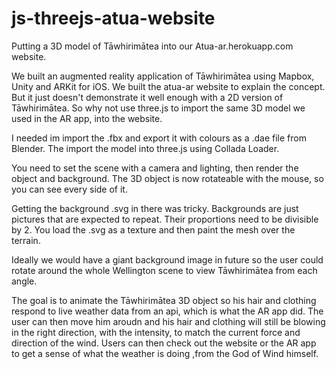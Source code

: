 # js-threejs-atua-website

Putting a 3D model of Tāwhirimātea into our Atua-ar.herokuapp.com website.

We built an augmented reality application of Tāwhirimātea using Mapbox, Unity and ARKit for iOS. We built the atua-ar website to explain the concept. But it just doesn't demonstrate it well enough with a 2D version of Tāwhirimātea. So why not use three.js to import the same 3D model we used in the AR app, into the website.

I needed im import the .fbx and export it with colours as a .dae file from Blender. The import the model into three.js using Collada Loader. 

You need to set the scene with a camera and lighting, then render the object and background. The 3D object is now rotateable with the mouse, so you can see every side of it.

Getting the background .svg in there was tricky. Backgrounds are just pictures that are expected to repeat. Their proportions need to be divisible by 2. You load the .svg as a texture and then paint the mesh over the terrain.

Ideally we would have a giant background image in future so the user could rotate around the whole Wellington scene to view Tāwhirimātea from each angle.

The goal is to animate the Tāwhirimātea 3D object so his hair and clothing respond to live weather data from an api, which is what the AR app did. The user can then move him aroudn and his hair and clothing will still be blowing in the right direction, with the intensity, to match the current force and direction of the wind. Users can then check out the website or the AR app to get a sense of what the weather is doing ,from the God of Wind himself.
